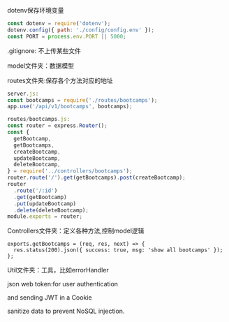 dotenv保存环境变量

```javascript
const dotenv = require('dotenv');
dotenv.config({ path: './config/config.env' });
const PORT = process.env.PORT || 5000; 
```

.gitignore: 不上传某些文件



model文件夹：数据模型



routes文件夹:保存各个方法对应的地址

```javascript
server.js:
const bootcamps = require('./routes/bootcamps');
app.use('/api/v1/bootcamps', bootcamps);

routes/bootcamps.js:
const router = express.Router();
const {
  getBootcamp,
  getBootcamps,
  createBootcamp,
  updateBootcamp,
  deleteBootcamp,
} = require('../controllers/bootcamps');
router.route('/').get(getBootcamps).post(createBootcamp);
router
  .route('/:id')
  .get(getBootcamp)
  .put(updateBootcamp)
  .delete(deleteBootcamp);
module.exports = router;
```

Controllers文件夹：定义各种方法,控制model逻辑

```
exports.getBootcamps = (req, res, next) => {
  res.status(200).json({ success: true, msg: 'show all bootcamps' });
};
```

Util文件夹：工具，比如errorHandler



json web token:for user authentication 

and  sending JWT in a Cookie



sanitize data to prevent NoSQL injection.